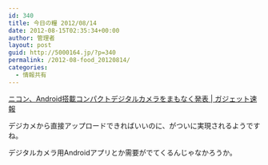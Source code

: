 ```yaml
---
id: 340
title: 今日の糧 2012/08/14
date: 2012-08-15T02:35:34+00:00
author: 管理者
layout: post
guid: http://5000164.jp/?p=340
permalink: /2012-08-food_20120814/
categories:
  - 情報共有
---
```

<section> 

<div>
  <a href="http://ggsoku.com/2012/08/nikon-coolpix-s800/">ニコン、Android搭載コンパクトデジタルカメラをまもなく発表 | ガジェット速報</a>
</div>

デジカメから直接アップロードできればいいのに、がついに実現されるようですね。
  
デジタルカメラ用Androidアプリとか需要がでてくるんじゃなかろうか。 </section>